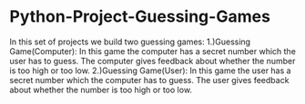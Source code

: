 # Python-Project-Guessing-Games
In this set of projects we build two guessing games: 
1.)Guessing Game(Computer): In this game the computer has a secret number which the user has to guess. The computer gives feedback about whether the number is too high or too low. 
2.)Guessing Game(User): In this game the user has a secret number which the computer has to guess. The user gives feedback about whether the number is too high or too low.
